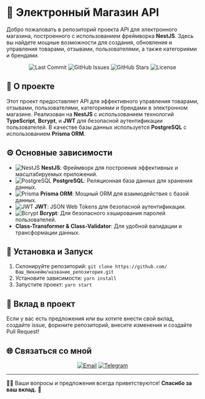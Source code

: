 # 🛒 Электронный Магазин API

Добро пожаловать в репозиторий проекта API для электронного магазина, построенного с использованием фреймворка **NestJS**. Здесь вы найдете мощные возможности для создания, обновления и управления товарами, отзывами, пользователями, а также категориями и брендами.

<p align="center">
  <img src="https://img.shields.io/github/last-commit/Kitrop/electronic-shop" alt="Last Commit">
  <img src="https://img.shields.io/github/issues/Kitrop/electronic-shop" alt="GitHub Issues">
  <img src="https://img.shields.io/github/stars/Kitrop/electronic-shop?style=social" alt="GitHub Stars">
  <img src="https://img.shields.io/github/license/Kitrop/electronic-shop" alt="License">
</p>

## 🚀 О проекте

Этот проект предоставляет API для эффективного управления товарами, отзывами, пользователями, категориями и брендами в электронном магазине. Реализован на **NestJS** с использованием технологий **TypeScript**, **Bcrypt**, и **JWT** для безопасной аутентификации пользователей. В качестве базы данных используется **PostgreSQL** с использованием **Prisma ORM**.

## ⚙️ Основные зависимости

- ![NestJS](https://img.shields.io/badge/-NestJS-E0234E?style=flat-square&logo=NestJS&logoColor=white) **NestJS**: Фреймворк для построения эффективных и масштабируемых приложений.
- ![PostgreSQL](https://img.shields.io/badge/-PostgreSQL-336791?style=flat-square&logo=PostgreSQL&logoColor=white) **PostgreSQL**: Реляционная база данных для хранения данных.
- ![Prisma](https://img.shields.io/badge/-Prisma-2D3748?style=flat-square&logo=Prisma&logoColor=white) **Prisma ORM**: Мощный ORM для взаимодействия с базой данных.
- ![JWT](https://img.shields.io/badge/-JWT-000000?style=flat-square&logo=JSON%20Web%20Tokens&logoColor=white) **JWT**: JSON Web Tokens для безопасной аутентификации.
- ![Bcrypt](https://img.shields.io/badge/-Bcrypt-880000?style=flat-square&logo=Bcrypt&logoColor=white) **Bcrypt**: Для безопасного хэширования паролей пользователей.
- **Class-Transformer & Class-Validator**: Для удобной валидации и трансформации данных.

## 🔧 Установка и Запуск

1. Склонируйте репозиторий: `git clone https://github.com/Ваш_Никнейм/название_репозитория.git`
2. Установите зависимости: `yarn install`
3. Запустите проект: `yarn start`

## 🌱 Вклад в проект

Если у вас есть предложения или вы хотите внести свой вклад, создайте issue, форкните репозиторий, внесите изменения и создайте Pull Request!

## 🌐 Связаться со мной

<p align="center">
  <a href="mailto:zhenya.shabolin.03@gmail.com"><img src="https://img.shields.io/badge/-Email-D14836?style=flat-square&logo=Gmail&logoColor=white" alt="Email"></a>
  <a href="https://t.me/ShbEvg"><img src="https://img.shields.io/badge/-Telegram-2CA5E0?style=flat-square&logo=Telegram&logoColor=white" alt="Telegram"></a>
</p>

---

👨‍💻 Ваши вопросы и предложения всегда приветствуются! **Спасибо за ваш вклад.** 🙌
